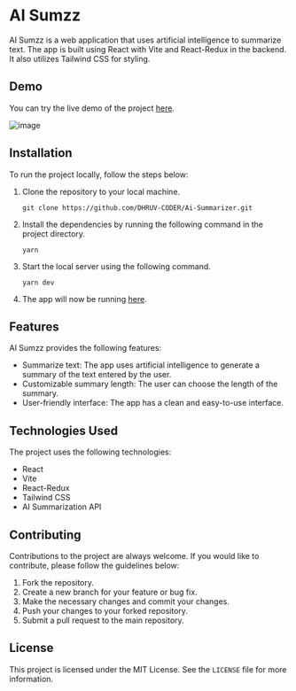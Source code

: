 # AI Sumzz

AI Sumzz is a web application that uses artificial intelligence to summarize text. The app is built using React with Vite and React-Redux in the backend. It also utilizes Tailwind CSS for styling.

## Demo

You can try the live demo of the project [here](https://ai-sumzz.netlify.app/).

![image](https://user-images.githubusercontent.com/60794694/233931972-7f24b7b7-74dd-4190-9cc5-34ca5db5becd.png)


## Installation

To run the project locally, follow the steps below:

1. Clone the repository to your local machine.

   `git clone https://github.com/DHRUV-CODER/Ai-Summarizer.git`

2. Install the dependencies by running the following command in the project directory.

   `yarn` 

3. Start the local server using the following command.

   `yarn dev`

4. The app will now be running [here](http://localhost:5173/).

## Features

AI Sumzz provides the following features:

- Summarize text: The app uses artificial intelligence to generate a summary of the text entered by the user.
- Customizable summary length: The user can choose the length of the summary.
- User-friendly interface: The app has a clean and easy-to-use interface.

## Technologies Used

The project uses the following technologies:

- React
- Vite
- React-Redux
- Tailwind CSS
- AI Summarization API

## Contributing

Contributions to the project are always welcome. If you would like to contribute, please follow the guidelines below:

1. Fork the repository.
2. Create a new branch for your feature or bug fix.
3. Make the necessary changes and commit your changes.
4. Push your changes to your forked repository.
5. Submit a pull request to the main repository.

## License

This project is licensed under the MIT License. See the `LICENSE` file for more information.
